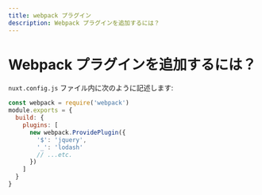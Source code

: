 ```yaml
---
title: webpack プラグイン
description: Webpack プラグインを追加するには？
---
```


# Webpack プラグインを追加するには？

`nuxt.config.js` ファイル内に次のように記述します:

```js
const webpack = require('webpack')
module.exports = {
  build: {
    plugins: [
      new webpack.ProvidePlugin({
        '$': 'jquery',
        '_': 'lodash'
        // ...etc.
      })
    ]
  }
}
```
